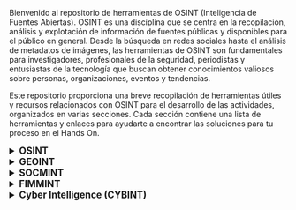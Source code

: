Bienvenido al repositorio de herramientas de OSINT (Inteligencia de Fuentes Abiertas). OSINT es una disciplina que se centra en la recopilación, análisis y explotación de información de fuentes públicas y disponibles para el público en general. Desde la búsqueda en redes sociales hasta el análisis de metadatos de imágenes, las herramientas de OSINT son fundamentales para investigadores, profesionales de la seguridad, periodistas y entusiastas de la tecnología que buscan obtener conocimientos valiosos sobre personas, organizaciones, eventos y tendencias.

Este repositorio proporciona una breve recopilación de herramientas útiles y recursos relacionados con OSINT para el desarrollo de las actividades, organizados en varias secciones. Cada sección contiene una lista de herramientas y enlaces para ayudarte a encontrar las soluciones para tu proceso en el Hands On.


<details>
  <summary style="font-size: 1.2em; font-weight: bold;">OSINT</summary><br>
  OSINT (Inteligencia de Fuentes Abiertas) es una disciplina que se centra en la recopilación, análisis y explotación de información de fuentes públicas y disponibles para el público en general. Esto incluye datos provenientes de redes sociales, sitios web, foros en línea, registros públicos, y otras fuentes de información abierta. Utilizando una variedad de herramientas y técnicas, los investigadores de OSINT pueden obtener conocimientos valiosos sobre personas, organizaciones, eventos, y tendencias.

  ## Herramientas Generales
  - [OSINT Framework](https://osintframework.com/)
  - [Archive](https://archive.org/)
  - [Antecedentes](https://antecedentes.policia.gov.co:7005/WebJudicial/)

  ## Herramientas de Metadatos de Imágenes
  - [ExifMeta](https://exifmeta.com/)
  - [EzGif](https://ezgif.com/view-metadata/ezgif-1-3fbf93f66e.jpg)

  ## Herramientas de Conversión de Coordenadas GPS
  - [SunEarthTools](https://www.sunearthtools.com/dp/tools/conversion.php)
  - [Coordenadas GPS](https://www.coordenadas-gps.com/convertidor-de-coordenadas-gps)
</details>

<details>
  <summary style="font-size: 1.2em; font-weight: bold;">GEOINT</summary><br>
  GEOINT (Inteligencia Geoespacial) es una disciplina de OSINT que se enfoca en la recopilación y análisis de información geoespacial. Esta información puede incluir datos geográficos, mapas, imágenes satelitales, y otros datos relacionados con la ubicación. Utilizando diversas herramientas y técnicas, los investigadores pueden analizar patrones espaciales, identificar áreas de interés, y obtener conocimientos valiosos sobre el entorno de una ubicación.

  ## Mapas
  - [Google Maps](https://www.google.com/maps/)
  - [Dual Maps](https://www.dualmaps.com/)
  - [Street Light Outages](https://bge.streetlightoutages.com/public/default.html)
  - [CalcMaps](https://www.calcmaps.com/map-radius/)
  - [Google Earth](https://www.google.es/intl/es/earth/index.html)
  - [what3words](https://what3words.com/)
  
  ## Búsqueda Inversa de Imágenes
  - [Google Images](https://lens.google.com/)
  - [Bing Images](https://www.bing.com/images/)
  - [Yandex Images](https://yandex.com/images/)
  - [TinEye](https://tineye.com/)
  - [Geospy](https://geospy.web.app/)
  - [PhotOsint](https://chromewebstore.google.com/detail/photosint/gonhdjmkgfkokhkflfhkbiagbmoolhcd)
</details>

<details>
  <summary style="font-size: 1.2em; font-weight: bold;">SOCMINT</summary><br>
   SOCMINT (Inteligencia de redes sociales) es una disciplina de OSINT que se centra en la recopilación y análisis de información de redes sociales y otras plataformas en línea. Utilizando diversas herramientas y técnicas, los investigadores pueden obtener información valiosa sobre individuos, organizaciones y eventos a través de la monitorización de actividades en redes sociales, la identificación de perfiles en línea y el análisis de relaciones sociales.

  ## Enumeración de usuarios
  - [Whatsmyname](https://whatsmyname.app/)
  - [Instantusername](https://instantusername.com/#/)
  - [Blackbird](https://blackbird-osint.herokuapp.com/)
  - [Sherlock](https://github.com/sherlock-project/sherlock)
</details>

<details>
  <summary style="font-size: 1.2em; font-weight: bold;">FIMMINT</summary><br><br>

  FIMMINT (Inteligencia de Medios Financieros) es una disciplina de análisis que se enfoca en la recopilación y evaluación de información relacionada con transacciones financieras, flujos de dinero y actividades económicas. Esta área de inteligencia es fundamental en la detección de actividades ilícitas como el lavado de dinero, el fraude financiero y el financiamiento del terrorismo. Los investigadores de FIMMINT utilizan una variedad de fuentes, incluyendo bases de datos financieras, informes gubernamentales, análisis de datos y herramientas de inteligencia financiera, para identificar patrones, tendencias y posibles actividades delictivas en el ámbito financiero.

  ## Blockchain
  - [Blockchain Explorer](https://www.blockchain.com/explorer)
    
  ## Bin y Bancos
  - [BIN Codes](https://www.bincodes.com/bin-checker/)
  - [Bin Code](https://bincheck.io/es#google_vignette)
</details>

<details>
  <summary style="font-size: 1.2em; font-weight: bold;">Cyber Intelligence (CYBINT)</summary><br><br>

  Cyber Intelligence (CYBINT) es una disciplina que se centra en la recopilación, análisis y explotación de información relacionada con amenazas, vulnerabilidades y actividades cibernéticas. Esta área de inteligencia es esencial en la identificación y mitigación de riesgos de seguridad cibernética, así como en la protección de sistemas, redes y datos contra ataques maliciosos. Los profesionales de CYBINT utilizan una variedad de fuentes, técnicas y herramientas especializadas para monitorear el panorama de amenazas cibernéticas, identificar actores maliciosos y anticipar posibles ataques. Al comprender las tácticas, técnicas y procedimientos utilizados por los adversarios cibernéticos, los analistas de CYBINT pueden desarrollar estrategias efectivas para fortalecer la postura de seguridad cibernética de una organización.

 ## Whois
  - [Whoix](https://www.whoxy.com/)
  - [Whois](https://whois.domaintools.com/)
  - [Iplocation](https://iplocation.com/)
</details>



